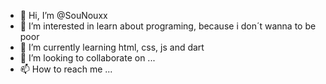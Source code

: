 - 👋 Hi, I’m @SouNouxx
- 👀 I’m interested in learn about programing, because i don´t wanna to be poor
- 🌱 I’m currently learning html, css, js and dart
- 💞️ I’m looking to collaborate on ...
- 📫 How to reach me ...

<!---
SouNouxx/SouNouxx is a ✨ special ✨ repository because its `README.md` (this file) appears on your GitHub profile.
You can click the Preview link to take a look at your changes.
--->
